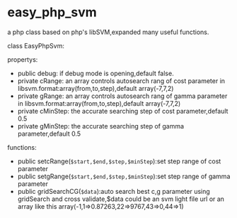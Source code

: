 easy_php_svm
============

a php class based on php's libSVM,expanded many useful functions.

class EasyPhpSvm:

propertys:

 - public debug:  if debug mode is opening,default false.
 - private cRange:  an array controls autosearch rang of cost parameter in
   libsvm.format:array(from,to,step),default array(-7,7,2)
 - private gRange:  an array controls autosearch rang of gamma parameter in
   libsvm.format:array(from,to,step),default array(-7,7,2)
 - private cMinStep:  the accurate searching step of cost parameter,default 0.5
 - private gMinStep:  the accurate searching step of gamma parameter,default 0.5

functions:

 - public setcRange(`$start,$end,$step,$minStep`):set step range of cost parameter
 - public setgRange(`$start,$end,$step,$minStep`):set step range of gamma parameter
 - public gridSearchCG(`$data`):auto search best c,g parameter using gridSearch and cross validate,$data could be an svm light file url or an array like this array(-1,1=>0.87263,22=>9767,43=>0,44=>1)
